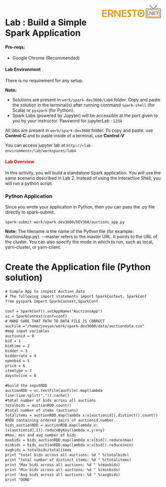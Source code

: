 <img align="right" src="../logo.png">

# Lab : Build a Simple Spark Application

#### Pre-reqs:
- Google Chrome (Recommended)

#### Lab Environment
There is no requirement for any setup.

**Note:** 
- Solutions are present in `work/spark-dev3600/Lab4` folder. Copy and paste the solution in the terminal(s) after running command `spark-shell` (for Scala) or `pyspark` (for Python).
- Spark Labs (powered by Jupyter) will be accessible at the port given to you by your instructor. Password for jupyterLab : `1234`

All labs are present in `work/spark-dev3600` folder. To copy and paste: use **Control-C** and to paste inside of a terminal, use **Control-V**

You can access jupyter lab at `http://<lab-environment>/lab/workspaces/lab4`

<h4><span style="color:red;">Lab Overview </span></h4>

In this activity, you will build a standalone Spark application. You will use the same scenario described in
Lab 2. Instead of using the Interactive Shell, you will run a python script.

### Python Application
Since you wrote your application in Python, then you can pass the .py file directly to spark-submit.

`spark-submit work/spark-dev3600/DEV360/auctions_app.py`

**Note:** The filename is the name of the Python file (for example: AuctionsApp.py).
--master refers to the master URL. It points to the URL of the cluster. You can also specify
the mode in which to run, such as local, yarn-cluster, or yarn-client.

# Create the Application file (Python solution)

```
# Simple App to inspect Auction data
# The following import statements import SparkContext, SparkConf
from pyspark import SparkContext,SparkConf

conf = SparkConf().setAppName("AuctionsApp")
sc = SparkContext(conf=conf)
# MAKE SURE THAT PATH TO DATA FILE IS CORRECT
aucFile ="/home/jovyan/work/spark-dev3600/data/auctiondata.csv"
#map input variables
auctionid = 0
bid = 1
bidtime = 2
bidder = 3
bidderrate = 4
openbid = 5
price = 6
itemtype = 7
daystolive = 8

#build the inputRDD
auctionRDD = sc.textFile(aucFile).map(lambda line:line.split(",")).cache()
#total number of bids across all auctions
totalbids = auctionRDD.count()
#total number of items (auctions)
totalitems = auctionRDD.map(lambda x:x[auctionid]).distinct().count()
#RDD containing ordered pairs of auctionid,number
bids_auctionRDD = auctionRDD.map(lambda x:
(x[auctionid],1)).reduceByKey(lambda x,y:x+y)
#max, min and avg number of bids
maxbids = bids_auctionRDD.map(lambda x:x[bid]).reduce(max)
minbids = bids_auctionRDD.map(lambda x:x[bid]).reduce(min)
avgbids = totalbids/totalitems
print "total bids across all auctions: %d " %(totalbids)
print "total number of distinct items: %d " %(totalitems)
print "Max bids across all auctions: %d " %(maxbids)
print "Min bids across all auctions: %d " %(minbids)
print "Avg bids across all auctions: %d " %(avgbids)
print "DONE"
```
